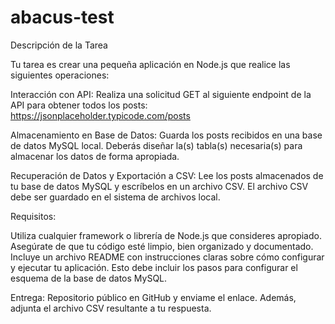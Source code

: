 # abacus-test

Descripción de la Tarea

Tu tarea es crear una pequeña aplicación en Node.js que realice las siguientes operaciones:

Interacción con API: Realiza una solicitud GET al siguiente endpoint de la API para obtener todos los posts: https://jsonplaceholder.typicode.com/posts

Almacenamiento en Base de Datos: Guarda los posts recibidos en una base de datos MySQL local. Deberás diseñar la(s) tabla(s) necesaria(s) para almacenar los datos de forma apropiada.

Recuperación de Datos y Exportación a CSV: Lee los posts almacenados de tu base de datos MySQL y escríbelos en un archivo CSV. El archivo CSV debe ser guardado en el sistema de archivos local.

Requisitos:

Utiliza cualquier framework o librería de Node.js que consideres apropiado.
Asegúrate de que tu código esté limpio, bien organizado y documentado.
Incluye un archivo README con instrucciones claras sobre cómo configurar y ejecutar tu aplicación. Esto debe incluir los pasos para configurar el esquema de la base de datos MySQL.

Entrega:
Repositorio público en GitHub y enviame el enlace. Además, adjunta el archivo CSV resultante a tu respuesta.
